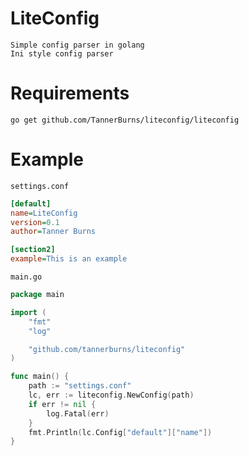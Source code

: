 # LiteConfig

    Simple config parser in golang
    Ini style config parser


# Requirements

	go get github.com/TannerBurns/liteconfig/liteconfig

# Example

    settings.conf
``` ini
[default]
name=LiteConfig
version=0.1
author=Tanner Burns

[section2]
example=This is an example
```

    main.go
``` go
package main

import (
    "fmt"
    "log"

    "github.com/tannerburns/liteconfig"
)

func main() {
    path := "settings.conf"
    lc, err := liteconfig.NewConfig(path)
    if err != nil {
        log.Fatal(err)
    }
    fmt.Println(lc.Config["default"]["name"])
}
```


